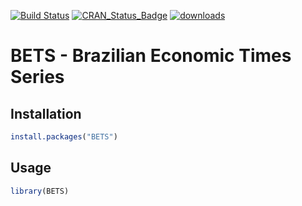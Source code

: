 [![Build Status](https://travis-ci.org/pedrocostaferreira/BETS.svg?branch=master)](https://travis-ci.org/pedrocostaferreira/BETS) [![CRAN_Status_Badge](http://www.r-pkg.org/badges/version/BETS)](https://CRAN.R-project.org/package=BETS) [![downloads](http://cranlogs.r-pkg.org/badges/BETS)](http://cran.rstudio.com/web/packages/BETS/index.html)

# BETS - Brazilian Economic Times Series

## Installation

```R
install.packages("BETS") 
```
## Usage

```R
library(BETS)
```
